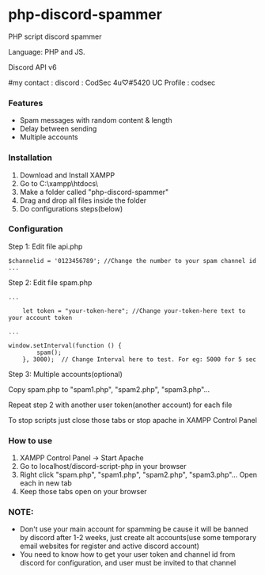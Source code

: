 # php-discord-spammer
PHP script discord spammer

Language: PHP and JS.

Discord API v6

#my contact :
 discord : CodSec 4u♡#5420
 UC Profile : codsec

### Features
- Spam messages with random content & length
- Delay between sending
- Multiple accounts


### Installation
1) Download and Install XAMPP
2) Go to C:\xampp\htdocs\
3) Make a folder called "php-discord-spammer"
4) Drag and drop all files inside the folder
5) Do configurations steps(below)

### Configuration

Step 1: Edit file api.php

```
$channelid = '0123456789'; //Change the number to your spam channel id
...
```
Step 2: Edit file spam.php
```
...

    let token = "your-token-here"; //Change your-token-here text to your account token

...

window.setInterval(function () {
        spam();
    }, 3000);  // Change Interval here to test. For eg: 5000 for 5 sec
```

Step 3: Multiple accounts(optional)

Copy spam.php to "spam1.php", "spam2.php", "spam3.php"...

Repeat step 2 with another user token(another account) for each file

To stop scripts just close those tabs or stop apache in XAMPP Control Panel

### How to use
1) XAMPP Control Panel -> Start Apache
2) Go to localhost/discord-script-php in your browser
3) Right click "spam.php", "spam1.php", "spam2.php", "spam3.php"... Open each in new tab
4) Keep those tabs open on your browser

### NOTE:
- Don't use your main account for spamming be cause it will be banned by discord after 1-2 weeks, just create alt accounts(use some temporary email websites for register and active discord account) 
- You need to know how to get your user token and channel id from discord for configuration, and user must be invited to that channel
